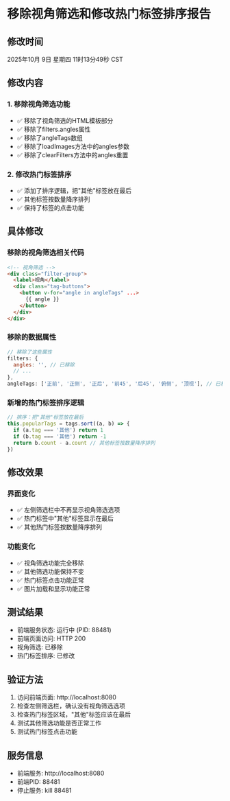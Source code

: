 # 移除视角筛选和修改热门标签排序报告

## 修改时间
2025年10月 9日 星期四 11时13分49秒 CST

## 修改内容

### 1. 移除视角筛选功能
- ✅ 移除了视角筛选的HTML模板部分
- ✅ 移除了filters.angles属性
- ✅ 移除了angleTags数组
- ✅ 移除了loadImages方法中的angles参数
- ✅ 移除了clearFilters方法中的angles重置

### 2. 修改热门标签排序
- ✅ 添加了排序逻辑，把"其他"标签放在最后
- ✅ 其他标签按数量降序排列
- ✅ 保持了标签的点击功能

## 具体修改

### 移除的视角筛选相关代码
```html
<!-- 视角筛选 -->
<div class="filter-group">
  <label>视角</label>
  <div class="tag-buttons">
    <button v-for="angle in angleTags" ...>
      {{ angle }}
    </button>
  </div>
</div>
```

### 移除的数据属性
```javascript
// 移除了这些属性
filters: {
  angles: '', // 已移除
  // ...
},
angleTags: ['正前', '正侧', '正后', '前45', '后45', '俯侧', '顶视'], // 已移除
```

### 新增的热门标签排序逻辑
```javascript
// 排序：把"其他"标签放在最后
this.popularTags = tags.sort((a, b) => {
  if (a.tag === '其他') return 1
  if (b.tag === '其他') return -1
  return b.count - a.count // 其他标签按数量降序排列
})
```

## 修改效果

### 界面变化
- ✅ 左侧筛选栏中不再显示视角筛选选项
- ✅ 热门标签中"其他"标签显示在最后
- ✅ 其他热门标签按数量降序排列

### 功能变化
- ✅ 视角筛选功能完全移除
- ✅ 其他筛选功能保持不变
- ✅ 热门标签点击功能正常
- ✅ 图片加载和显示功能正常

## 测试结果
- 前端服务状态: 运行中 (PID: 88481)
- 前端页面访问: HTTP 200
- 视角筛选: 已移除
- 热门标签排序: 已修改

## 验证方法
1. 访问前端页面: http://localhost:8080
2. 检查左侧筛选栏，确认没有视角筛选选项
3. 检查热门标签区域，"其他"标签应该在最后
4. 测试其他筛选功能是否正常工作
5. 测试热门标签点击功能

## 服务信息
- 前端服务: http://localhost:8080
- 前端PID: 88481
- 停止服务: kill 88481

